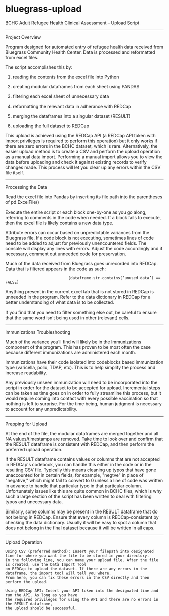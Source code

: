 # bluegrass-upload 

BCHC Adult Refugee Health Clinical Assessment – Upload Script

***********************************************************************************************************************

 Project Overview

Program designed for automated entry of refugee health data received from Bluegrass Community Health Center. Data is processed and reformatted from excel files.

The script accomplishes this by:

1) reading the contents from the excel file into Python

2) creating modular dataframes from each sheet using PANDAS

3) filtering each excel sheet of unnecessary data

4) reformatting the relevant data in adherance with REDCap

5) merging the dataframes into a singular dataset (RESULT)

6) uploading the full dataset to REDCap

This upload is achieved using the REDCap API (a REDCap API token with import privileges is required to perform this operation) but it only works if there are zero errors in the BCHC dataset, which is rare. Alternatively, the easier upload method is to create a CSV and perform the upload operation as a manual data import. Performing a manual import allows you to view the data before uploading and check it against existing records to verify changes made. This process will let you clear up any errors within the CSV file itself. 

***********************************************************************************************************************

 Processing the Data
 
Read the excel file into Pandas by inserting its file path into the parentheses of pd.ExcelFile()

Execute the entire script or each block one-by-one as you go along, referring to comments in the code when needed. If a block fails to execute, then the excel file is likely contains a new data type.

Attribute errors can occur based on unpredictable variances from the Bluegrass file. If a code block is not executing, sometimes lines of code need to be added to adjust for previously unencountered fields. The console will display any lines with errors. Adjust the code accordingly and if necessary, comment out unneeded code for preservation.

Much of the data received from Bluegrass goes unrecorded into REDCap. Data that is filtered appears in the code as such:

                                [dataframe.str.contains(‘unused data’) == FALSE]

Anything present in the current excel tab that is not stored in REDCap is unneeded in the program. Refer to the data dictionary in REDCap for a better understanding of what data is to be collected.

If you find that you need to filter something else out, be careful to ensure that the same word isn’t being used in other (relevant) cells.

***********************************************************************************************************************

 Immunizations Troubleshooting 
 
Much of the variance you’ll find will likely be in the Immunizations component of the program. This has proven to be most often the case because different immunizations are administered each month.

Immunizations have their code isolated into codeblocks based immunization type (varicella, polio, TDAP, etc). This is to help simplify the process and increase readability.

Any previously unseen immunization will need to be incorporated into the script in order for the dataset to be accepted for upload. Incremental steps can be taken as time goes on in order to fully streamline this process, but it would require coming into contact with every possible vaccination so that nothing is left to surprise. For the time being, human judgment is necessary to account for any unpredictability.

***********************************************************************************************************************

 Prepping for Upload
 
At the end of the file, the modular dataframes are merged together and all NA values/timestamps are removed. Take time to look over and confirm that the RESULT dataframe is consistent with REDCap, and then perform the preferred upload operation.

If the RESULT dataframe contains values or columns that are not accepted in REDCap's codebook, you can handle this either in the code or in the resulting CSV file. Typically this means cleaning up typos that have gone unaccounted for in certain fields, for example, "negtve" in place of "negative," which might fail to convert to 0 unless a line of code was written in advance to handle that particular typo in that particular column. Unfortunately issues like this are quite common in BCHC files, which is why such a large section of the script has been written to deal with filtering typos and unecessary data.

Similarly, some columns may be present in the RESULT dataframe that do not belong in REDCap. Ensure that every column is REDCap-consistent by checking the data dictionary. Usually it will be easy to spot a column that does not belong in the final dataset because it will be written in all caps.

***********************************************************************************************************************

 Upload Operation 

    Using CSV (preferred method): Insert your filepath into designated line for where you want the file to be stored in your directory. 
    In the following line, you can name your upload file. After the file is created, use the Data Import Tool 
    on REDCap to upload the dataset. If there are any errors in the dataframe, the import tool will tell you where. 
    From here, you can fix these errors in the CSV directly and then perform the upload. 

    Using REDCap API: Insert your API token into the designated line and run the API. As long as you have 
    the required privileges for using the API and there are no errors in the RESULT dataframe, 
    the upload should be successful. 

